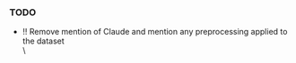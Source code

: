 <h3> TODO </h3>
<ul>
  <li> !! Remove mention of Claude and mention any preprocessing applied to the dataset </li>
\</ul>
